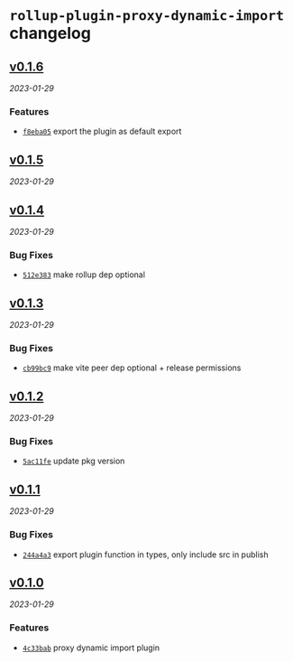 # `rollup-plugin-proxy-dynamic-import` changelog

<!-- CHLOG_SPLIT_MARKER -->

## [v0.1.6](https://github.com/ydcjeff/rollup-plugin-proxy-dynamic-import/compare/v0.1.5...v0.1.6)

_2023-01-29_

### Features

- [`f8eba05`](https://github.com/ydcjeff/rollup-plugin-proxy-dynamic-import/commit/f8eba05)
  export the plugin as default export

## [v0.1.5](https://github.com/ydcjeff/rollup-plugin-proxy-dynamic-import/compare/v0.1.4...v0.1.5)

_2023-01-29_

## [v0.1.4](https://github.com/ydcjeff/rollup-plugin-proxy-dynamic-import/compare/v0.1.3...v0.1.4)

_2023-01-29_

### Bug Fixes

- [`512e383`](https://github.com/ydcjeff/rollup-plugin-proxy-dynamic-import/commit/512e383)
  make rollup dep optional

## [v0.1.3](https://github.com/ydcjeff/rollup-plugin-proxy-dynamic-import/compare/v0.1.2...v0.1.3)

_2023-01-29_

### Bug Fixes

- [`cb99bc9`](https://github.com/ydcjeff/rollup-plugin-proxy-dynamic-import/commit/cb99bc9)
  make vite peer dep optional + release permissions

## [v0.1.2](https://github.com/ydcjeff/rollup-plugin-proxy-dynamic-import/compare/v0.1.1...v0.1.2)

_2023-01-29_

### Bug Fixes

- [`5ac11fe`](https://github.com/ydcjeff/rollup-plugin-proxy-dynamic-import/commit/5ac11fe)
  update pkg version

## [v0.1.1](https://github.com/ydcjeff/rollup-plugin-proxy-dynamic-import/compare/v0.1.0...v0.1.1)

_2023-01-29_

### Bug Fixes

- [`244a4a3`](https://github.com/ydcjeff/rollup-plugin-proxy-dynamic-import/commit/244a4a3)
  export plugin function in types, only include src in publish

## [v0.1.0](https://github.com/ydcjeff/rollup-plugin-proxy-dynamic-import/compare/4c33bab...v0.1.0)

_2023-01-29_

### Features

- [`4c33bab`](https://github.com/ydcjeff/rollup-plugin-proxy-dynamic-import/commit/4c33bab)
  proxy dynamic import plugin
